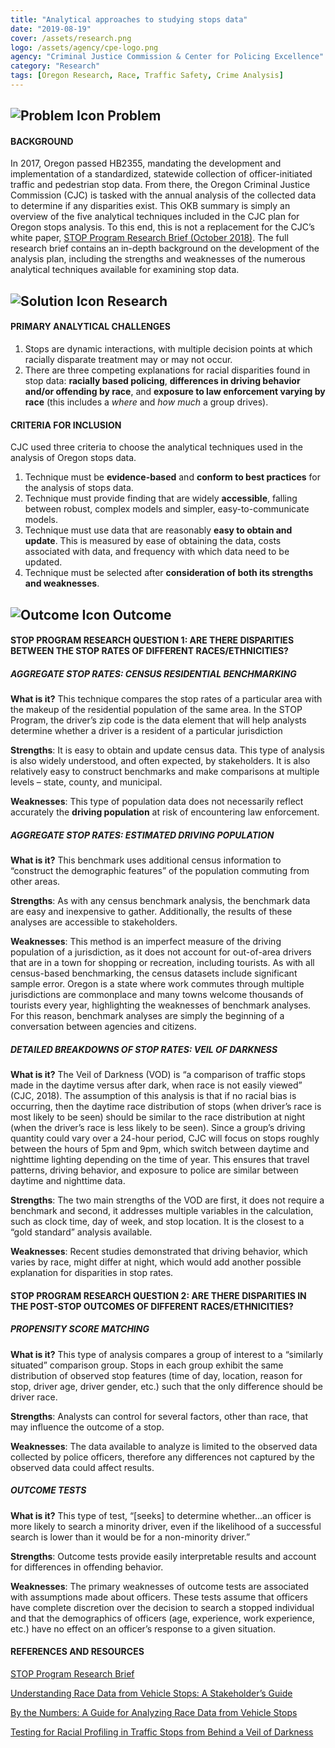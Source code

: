 ```yaml
---
title: "Analytical approaches to studying stops data"
date: "2019-08-19"
cover: /assets/research.png
logo: /assets/agency/cpe-logo.png
agency: "Criminal Justice Commission & Center for Policing Excellence"
category: "Research"
tags: [Oregon Research, Race, Traffic Safety, Crime Analysis]
---
```


## ![Problem Icon](https://github.com/google/material-design-icons/raw/master/alert/1x_web/ic_error_outline_black_48dp.png "Problem") Problem

#### BACKGROUND
In 2017, Oregon passed HB2355, mandating the development and implementation of a standardized, statewide collection of officer-initiated traffic and pedestrian stop data. From there, the Oregon Criminal Justice Commission (CJC) is tasked with the annual analysis of the collected data to determine if any disparities exist.
This OKB summary is simply an overview of the five analytical techniques included in the CJC plan for Oregon stops analysis. To this end, this is not a replacement for the CJC’s white paper, [STOP Program Research Brief (October 2018)](https://www.oregon.gov/cjc/stop/Documents/Traffic_Stop_Research_Memo_Final_Draft-10-16-18.pdf). The full research brief contains an in-depth background on the development of the analysis plan, including the strengths and weaknesses of the numerous analytical techniques available for examining stop data.

## ![Solution Icon](https://github.com/google/material-design-icons/raw/master/action/1x_web/ic_lightbulb_outline_black_48dp.png "Solution") Research

#### PRIMARY ANALYTICAL CHALLENGES

1.	Stops are dynamic interactions, with multiple decision points at which racially disparate treatment may or may not occur.
2.	There are three competing explanations for racial disparities found in stop data: __racially based policing__, __differences in driving behavior and/or offending by race__, and __exposure to law enforcement varying by race__ (this includes a *where* and *how much* a group drives).

#### CRITERIA FOR INCLUSION

CJC used three criteria to choose the analytical techniques used in the analysis of Oregon stops data.
1.	Technique must be **evidence-based** and **conform to best practices** for the analysis of stops data.
2.	Technique must provide finding that are widely **accessible**, falling between robust, complex models and simpler, easy-to-communicate models.
3.	Technique must use data that are reasonably **easy to obtain and update**. This is measured by ease of obtaining the data, costs associated with data, and frequency with which data need to be updated.
4.	Technique must be selected after **consideration of both its strengths and weaknesses**.

## ![Outcome Icon](https://github.com/google/material-design-icons/raw/master/action/1x_web/ic_view_list_black_48dp.png "Outcome") Outcome

#### STOP PROGRAM RESEARCH QUESTION 1: ARE THERE DISPARITIES BETWEEN THE STOP RATES OF DIFFERENT RACES/ETHNICITIES?
##### AGGREGATE STOP RATES: CENSUS RESIDENTIAL BENCHMARKING
**What is it?** This technique compares the stop rates of a particular area with the makeup of the residential population of the same area. In the STOP Program, the driver’s zip code is the data element that will help analysts determine whether a driver is a resident of a particular jurisdiction

**Strengths**: It is easy to obtain and update census data. This type of analysis is also widely understood, and often expected, by stakeholders. It is also relatively easy to construct benchmarks and make comparisons at multiple levels – state, county, and municipal.

**Weaknesses**: This type of population data does not necessarily reflect accurately the __driving population__ at risk of encountering law enforcement. 

##### AGGREGATE STOP RATES: ESTIMATED DRIVING POPULATION
**What is it?** This benchmark uses additional census information to “construct the demographic features” of the population commuting from other areas. 

**Strengths**: As with any census benchmark analysis, the benchmark data are easy and inexpensive to gather. Additionally, the results of these analyses are accessible to stakeholders.  

**Weaknesses**: This method is an imperfect measure of the driving population of a jurisdiction, as it does not account for out-of-area drivers that are in a town for shopping or recreation, including tourists. As with all census-based benchmarking, the census datasets include significant sample error. 
Oregon is a state where work commutes through multiple jurisdictions are commonplace and many towns welcome thousands of tourists every year, highlighting the weaknesses of benchmark analyses. For this reason, benchmark analyses are simply the beginning of a conversation between agencies and citizens.

##### DETAILED BREAKDOWNS OF STOP RATES: VEIL OF DARKNESS
**What is it?** The Veil of Darkness (VOD) is “a comparison of traffic stops made in the daytime versus after dark, when race is not easily viewed” (CJC, 2018). The assumption of this analysis is that if no racial bias is occurring, then the daytime race distribution of stops (when driver’s race is most likely to be seen) should be similar to the race distribution at night (when the driver’s race is less likely to be seen). 
Since a group’s driving quantity could vary over a 24-hour period, CJC will focus on stops roughly between the hours of 5pm and 9pm, which switch between daytime and nighttime lighting depending on the time of year. This ensures that travel patterns, driving behavior, and exposure to police are similar between daytime and nighttime data.

**Strengths**: The two main strengths of the VOD are first, it does not require a benchmark and second, it addresses multiple variables in the calculation, such as clock time, day of week, and stop location. It is the closest to a “gold standard” analysis available.

**Weaknesses**: Recent studies demonstrated that driving behavior, which varies by race, might differ at night, which would add another possible explanation for disparities in stop rates.

#### STOP PROGRAM RESEARCH QUESTION 2: ARE THERE DISPARITIES IN THE POST-STOP OUTCOMES OF DIFFERENT RACES/ETHNICITIES?
##### PROPENSITY SCORE MATCHING
**What is it?** This type of analysis compares a group of interest to a “similarly situated” comparison group. Stops in each group exhibit the same distribution of observed stop features (time of day, location, reason for stop, driver age, driver gender, etc.) such that the only difference should be driver race. 

**Strengths**: Analysts can control for several factors, other than race, that may influence the outcome of a stop.

**Weaknesses**:  The data available to analyze is limited to the observed data collected by police officers, therefore any differences not captured by the observed data could affect results.

##### OUTCOME TESTS
**What is it?** This type of test, “[seeks] to determine whether…an officer is more likely to search a minority driver, even if the likelihood of a successful search is lower than it would be for a non-minority driver.”

**Strengths**: Outcome tests provide easily interpretable results and account for differences in offending behavior. 

**Weaknesses**: The primary weaknesses of outcome tests are associated with assumptions made about officers. These tests assume that officers have complete discretion over the decision to search a stopped individual and that the demographics of officers (age, experience, work experience, etc.) have no effect on an officer’s response to a given situation. 

#### REFERENCES AND RESOURCES
[STOP Program Research Brief](https://www.oregon.gov/cjc/stop/Documents/Traffic_Stop_Research_Memo_Final_Draft-10-16-18.pdf)

[Understanding Race Data from Vehicle Stops: A Stakeholder’s Guide](https://cops.usdoj.gov/pdf/publications/understanding_Race_Data.pdf)

[By the Numbers: A Guide for Analyzing Race Data from Vehicle Stops](http://fairandimpartialpolicing.com/docs/numbers.pdf)

[Testing for Racial Profiling in Traffic Stops from Behind a Veil of Darkness](https://www.rand.org/pubs/reprints/RP1253.html)
